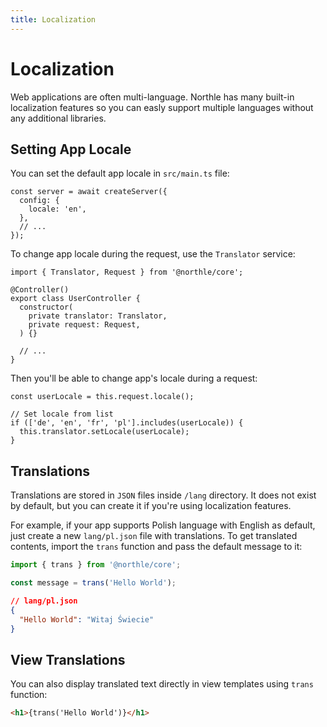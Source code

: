 ```yaml
---
title: Localization
---
```


# Localization

Web applications are often multi-language. Northle has many built-in localization features so you can easly support multiple languages without any additional libraries.

## Setting App Locale

You can set the default app locale in `src/main.ts` file:

```ts{3}
const server = await createServer({
  config: {
    locale: 'en',
  },
  // ...
});
```

To change app locale during the request, use the `Translator` service:

```ts{1,6}
import { Translator, Request } from '@northle/core';

@Controller()
export class UserController {
  constructor(
    private translator: Translator,
    private request: Request,
  ) {}

  // ...
}
```

Then you'll be able to change app's locale during a request:

```ts{12}
const userLocale = this.request.locale();

// Set locale from list
if (['de', 'en', 'fr', 'pl'].includes(userLocale)) {
  this.translator.setLocale(userLocale);
}
```

## Translations

Translations are stored in `JSON` files inside `/lang` directory. It does not exist by default, but you can create it if you're using localization features.

For example, if your app supports Polish language with English as default, just create a new `lang/pl.json` file with translations. To get translated contents, import the `trans` function and pass the default message to it:

```ts
import { trans } from '@northle/core';

const message = trans('Hello World');
```

```json
// lang/pl.json
{
  "Hello World": "Witaj Świecie"
}
```

## View Translations

You can also display translated text directly in view templates using `trans` function:

```html
<h1>{trans('Hello World')}</h1>
```
